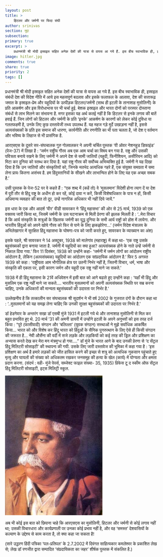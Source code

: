 ```yaml
---
layout: post
title: >
    हिटलर और जर्मनी पर फिदा संघी
author: srinivas
section: मुद्दा
subsection:
primary: true
excerpt: >
    प्रधानमंत्री श्री मोदी इस्राइल सहित अनेक देशों की यात्रा से वापस आ गये हैं. इस बीच स्वाभाविक ही, इस्राइल संबंधी देश की विदेश नीति में आये इस महत्वपूर्ण बदलाव और इसके फलाफल के आलावा, ...
image: hitler.jpg
comments: true
share: true
priority: 2
tags: []
---
```


प्रधानमंत्री श्री मोदी इस्राइल सहित अनेक देशों की यात्रा से वापस आ गये हैं. इस बीच स्वाभाविक ही, इस्राइल संबंधी देश की विदेश नीति में आये इस महत्वपूर्ण बदलाव और इसके फलाफल के आलावा, देश की सत्तारूढ़ जमात के इस्राइल-प्रेम और यहूदियों के उत्पीड़क हिटलर/जर्मनी (साथ ही इटली के तानाशाह मुसोलिनी) के प्रति आकर्षण और इस विरोधाभास पर भी चर्चा हुई. बेशक इस्राइल और भारत दोनों को परस्पर दोस्ताना संबंधों से लाभ मिलने का संभावना है. मगर इसका यह अर्थ कतई नहीं है कि हिटलर से इनके लगाव की बातें हवाई हैं. जिन लोगों को हिटलर और जर्मनी के प्रति ‘इनके’ आकर्षण के कारणों को लेकर कोई दुविधा या गलतफहमी है, उनके लिए कुछ दस्तावेजी तथ्य उपलब्ध हैं. यह महज गड़े मुर्दे उखाड़ना नहीं है, इससे अल्पसंख्यकों के प्रति इस समाज की धारणा, कार्यनीति और रणनीति का भी पता चलता है, जो देश ए वर्तमान और भविष्य के लिहाज से भी प्रासंगिक है.

आरएसएस के दूसरे सर-संघचालक गुरु गोलवलकर ने अपनी चर्चित पुस्तक ‘वी ऑवर नेशनहुड डिफाइंड’ (पेज-37) में लिखा है : ‘जर्मन राष्ट्रीय गौरव अब एक आम चर्चा का विषय बन गया है. राष्ट्र और उसकी पवित्रता बनाये रखने के लिए जर्मनी ने अपने देश से सामी जातियों (यहूदी, फिनीशियन, असीरियन आदि) को मिटा कर दुनिया को स्तब्ध कर दिया है. यहां राष्ट्र गौरव की सर्वोच्च अभिव्यक्ति हुई है. जर्मनी ने यह दिखा दिया है कि उन जातियों और संस्कृतियों को, जिनके मतभेद अत्यधिक गहरे हैं, एक संयुक्त समग्रता में समा लेना प्रायः  कितना असंभव है. हम हिंदुस्तानियों के सीखने और लाभान्वित होने के लिए यह एक अच्छा सबक है.’

उसी पुस्तक के पेज-52 पर वे कहते हैं : “एक शब्द में (कहें तो) वे ‘मुसलमान’ विदेशी होना त्याग दें या देश में पूरी तौर से हिंदू राष्ट्र के अधीन हो कर रहें, कोई दावा न करें, किसी विशेषाधिकार के पात्र न हों, किसी अधिमान्य व्यवहार की बात तो दूर, उन्हें नागरिक अधिकार भी नहीं दिये जायें.”

इस धारा के एक और आदर्श ‘वीर’ वीडी सावरकर ने ‘हिंदू महासभा’ की ओर से 25 मार्च, 1939 को एक वक्तव्य जारी किया था, जिसमें जर्मनी के उस घटनाक्रम से मिली प्रेरणा की झलक मिलती है : ‘..मेरा विचार है कि आर्य संस्कृति के शत्रुओं के खिलाफ जर्मनी का युद्ध दुनिया के सभी आर्य राष्ट्रों को होश में लायेगा. और भारतीय हिंदुओं को अपने खोये गौरव को फिर से पाने के लिए झकझोरेगा...’ (जर्मन विदेश मंत्रालय के अभिलेखागार में सुरक्षित हिंदू महासभा के घोषणा-पत्र को जारी करते हुए, सावरकर के व्याख्यान का अंश)

इसके पहले, श्री सावरकर ने 14 अक्टूबर, 1938 को मालेगांव (महाराष्ट्र) में कहा था- ‘एक राष्ट्र उसके बहुसंख्यकों द्वारा बनाया जाता है. जर्मनी में यहूदियों का क्या हुआ? अल्पसंख्यक होने के नाते उन्हें जर्मनी से निकाल दिया गया.’ फिर 11 दिसंबर, 1938 को उन्होंने कहा- ‘जर्मनी में जर्मन लोगों का आंदोलन राष्ट्रीय आंदोलन है, लेकिन (अल्पसंख्यक) यहूदियों का आंदोलन एक सांप्रदायिक आंदोलन है.’ फिर 5 अगस्त 1939 को कहा : ‘राष्ट्रीयता आम भौगोलिक क्षेत्र पर उतनी निर्भर नहीं है, जितनी विचार, धर्म, भाषा और संस्कृति की एकता पर, इसी कारण जर्मन और यहूदी एक राष्ट्र नहीं माने जा सकते.’

1938 में ही हिंदू महासभा के 21वें अधिवेशन में इसी बात को आगे बढाते हुए उन्होंने कहा : ‘यहाँ भी हिंदू और मुसलिम एक राष्ट्र नहीं माने जा सकते.... भारतीय मुसलमानों को अपनी अल्पसंख्यक स्थिति पर सब्र करना चाहिए, उनके अधिकारों की मान्यता बहुसंख्यकों की उदारता पर निर्भर है.’

उल्लेखनीय है कि तत्कालीन सर संघचालक श्री सुदर्शन ने भी वर्ष 2002 के गुजरात दंगों के दौरान कहा था : ‘..मुसलमानों को यह समझ लेना चाहिए कि उनकी सुरक्षा बहुसंख्यकों की उदारता पर निर्भर है.’

डॉ हेडगेवार के अन्तरंग सखा डॉ एसबी मुंजे 1931 में इटली गये थे और तानाशाह मुसोलिनी से मिल कर बहुत प्रभावित हुए थे. 20 मार्च ’31 की अमनी डायरी में उन्होंने इटली के अपने अनुभवों को इस तरह दर्ज किया : “पूरे (फासीवादी) संगठन और ‘बलिल्ला’ (युवक संगठन) सस्थाओं ने मुझे सर्वाधिक आकर्षित किया... भारत को और विशेष कर हिंदू भारत को हिंदुओं के सैनिक पुनरुत्थान के लिए ऐसे ही किसी संगठन की जरूरत है... नेवी और्सेना की वर्दी में सजे लड़के और लड़कियों को कई तरह की ड्रिल और प्रशिक्षण का अभ्यास करते देख कर मेरा मन मंत्रमुग्ध हो गया....”  डॉ मुंजे के भारत आने के बाद उनकी प्रेरणा से ‘द  सेंट्रल हिंदू मिलिटरी सोसाइटी’ की स्थापना की गयी. उसके लिए जारी दस्तावेज की भूमिका में कहा गया है : ‘इस प्रशिक्षण का अर्थ है हमारे लड़कों को जीत हासिल करने की इच्छा से शत्रु को अत्यधिक नुकसान पहुंचाते हुए मृत्यु और घायलों की संख्या को अधिकतम रखकर जनसमूह की हत्या के खेल (कार्य) में योग्यता और क्षमता प्रदान करना. (संदर्भ : वही- मुंजे पेपर्स, सब्जेक्ट फाइल संख्या- 35, 1935) प्रिफेस टू द स्कीम ऑफ सेंट्रल हिंदू मिलिटरी सोसाइटी, इट्स मिलिट्री स्कूल.

![](/static/news_images/hedgawar.jpg)

अब भी कोई इस बात को छिपाना चाहे कि आरएसएस का मुसोलिनी, हिटलर और जर्मनी से कोई लगाव नहीं था; उसकी विचारधारा और कार्यप्रणाली पर उनका कोई प्रभाव नहीं है, और वह ‘समस्त’ देशवासियों के कल्याण के उद्देश्य से काम करता है, तो क्या कहा जा सकता है!

(सारे उद्धरण हिंदी पत्रिका ‘पल-प्रतिपल’ के 2.7.2002 में दिवंगत साहित्यकार कमलेश्वर के प्रकाशित लेख से; लेख डॉ रणजीत द्वारा सम्पादित ‘संप्रदायिकता का जहर’ शीर्षक पुस्तक में संकलित है.)